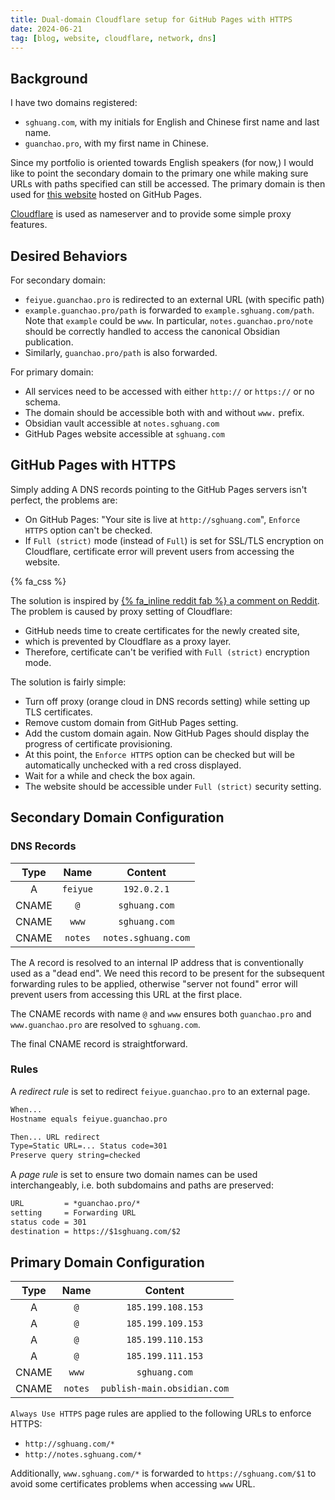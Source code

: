 ```yaml
---
title: Dual-domain Cloudflare setup for GitHub Pages with HTTPS
date: 2024-06-21
tag: [blog, website, cloudflare, network, dns]
---
```


## Background

I have two domains registered:

- `sghuang.com`, with my initials for English and Chinese first name and last
  name.
- `guanchao.pro`, with my first name in Chinese.

Since my portfolio is oriented towards English speakers (for now,) I would like
to point the secondary domain to the primary one while making sure URLs with
paths specified can still be accessed. The primary domain is then used for
[this website](https://sghuang.com) hosted on GitHub Pages.

[Cloudflare](https://cloudflare.com) is used as nameserver and to provide some
simple proxy features.

## Desired Behaviors

For secondary domain:

- `feiyue.guanchao.pro` is redirected to an external URL (with specific path)
- `example.guanchao.pro/path` is forwarded to `example.sghuang.com/path`. Note
  that `example` could be `www`. In particular, `notes.guanchao.pro/note` should
  be correctly handled to access the canonical Obsidian publication.
- Similarly, `guanchao.pro/path` is also forwarded.

For primary domain:

- All services need to be accessed with either `http://` or `https://` or no
  schema.
- The domain should be accessible both with and without `www.` prefix.
- Obsidian vault accessible at `notes.sghuang.com`
- GitHub Pages website accessible at `sghuang.com`

## GitHub Pages with HTTPS

Simply adding A DNS records pointing to the GitHub Pages servers isn't perfect,
the problems are:

- On GitHub Pages: "Your site is live at `http://sghuang.com`", `Enforce HTTPS`
  option can't be checked.
- If `Full (strict)` mode (instead of `Full`) is set for SSL/TLS encryption on
  Cloudflare, certificate error will prevent users from accessing the website.

{% fa_css %}

The solution is inspired by
[{% fa_inline reddit fab %} a comment on Reddit](https://reddit.com/r/CloudFlare/comments/11tin1m/comment/jclftsa/).
The problem is caused by proxy setting of Cloudflare:

- GitHub needs time to create certificates for the newly created site,
- which is prevented by Cloudflare as a proxy layer.
- Therefore, certificate can't be verified with `Full (strict)` encryption mode.

The solution is fairly simple:

- Turn off proxy (orange cloud in DNS records setting) while setting up TLS
  certificates.
- Remove custom domain from GitHub Pages setting.
- Add the custom domain again. Now GitHub Pages should display the progress of
  certificate provisioning.
- At this point, the `Enforce HTTPS` option can be checked but will be
  automatically unchecked with a red cross displayed.
- Wait for a while and check the box again.
- The website should be accessible under `Full (strict)` security setting.

## Secondary Domain Configuration

### DNS Records

| Type  |   Name   |       Content       |
| :---: | :------: | :-----------------: |
|   A   | `feiyue` |     `192.0.2.1`     |
| CNAME |   `@`    |    `sghuang.com`    |
| CNAME |  `www`   |    `sghuang.com`    |
| CNAME | `notes`  | `notes.sghuang.com` |

The A record is resolved to an internal IP address that is conventionally used
as a "dead end". We need this record to be present for the subsequent forwarding
rules to be applied, otherwise "server not found" error will prevent users from
accessing this URL at the first place.

The CNAME records with name `@` and `www` ensures both `guanchao.pro` and
`www.guanchao.pro` are resolved to `sghuang.com`.

The final CNAME record is straightforward.

### Rules

A _redirect rule_ is set to redirect `feiyue.guanchao.pro` to an external page.

```txt
When...
Hostname equals feiyue.guanchao.pro

Then... URL redirect
Type=Static URL=... Status code=301
Preserve query string=checked
```

A _page rule_ is set to ensure two domain names can be used interchangeably,
i.e. both subdomains and paths are preserved:

```txt
URL         = *guanchao.pro/*
setting     = Forwarding URL
status code = 301
destination = https://$1sghuang.com/$2
```

## Primary Domain Configuration

| Type  |  Name   |           Content           |
| :---: | :-----: | :-------------------------: |
|   A   |   `@`   |      `185.199.108.153`      |
|   A   |   `@`   |      `185.199.109.153`      |
|   A   |   `@`   |      `185.199.110.153`      |
|   A   |   `@`   |      `185.199.111.153`      |
| CNAME |  `www`  |        `sghuang.com`        |
| CNAME | `notes` | `publish-main.obsidian.com` |

`Always Use HTTPS` page rules are applied to the following URLs to enforce
HTTPS:

- `http://sghuang.com/*`
- `http://notes.sghuang.com/*`

Additionally, `www.sghuang.com/*` is forwarded to `https://sghuang.com/$1` to
avoid some certificates problems when accessing `www` URL.
